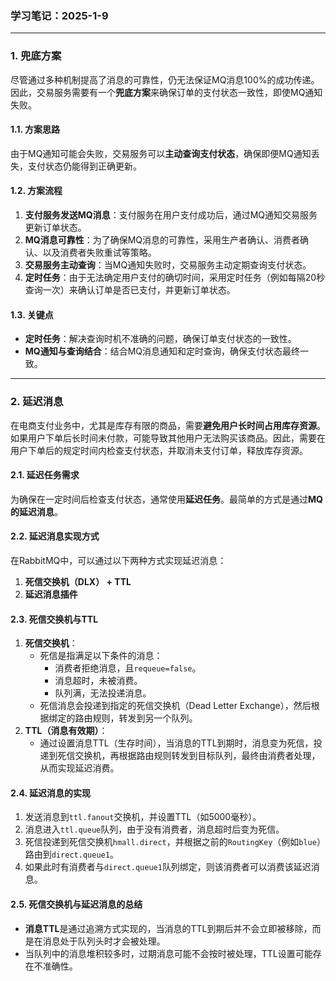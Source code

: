 ### **学习笔记：2025-1-9**

------

### 1. 兜底方案

尽管通过多种机制提高了消息的可靠性，仍无法保证MQ消息100%的成功传递。因此，交易服务需要有一个**兜底方案**来确保订单的支付状态一致性，即使MQ通知失败。

#### 1.1. 方案思路

由于MQ通知可能会失败，交易服务可以**主动查询支付状态**，确保即便MQ通知丢失，支付状态仍能得到正确更新。

#### 1.2. 方案流程

1. **支付服务发送MQ消息**：支付服务在用户支付成功后，通过MQ通知交易服务更新订单状态。
2. **MQ消息可靠性**：为了确保MQ消息的可靠性，采用生产者确认、消费者确认、以及消费者失败重试等策略。
3. **交易服务主动查询**：当MQ通知失败时，交易服务主动定期查询支付状态。
4. **定时任务**：由于无法确定用户支付的确切时间，采用定时任务（例如每隔20秒查询一次）来确认订单是否已支付，并更新订单状态。

#### 1.3. 关键点

- **定时任务**：解决查询时机不准确的问题，确保订单支付状态的一致性。
- **MQ通知与查询结合**：结合MQ消息通知和定时查询，确保支付状态最终一致。

------

### 2. 延迟消息

在电商支付业务中，尤其是库存有限的商品，需要**避免用户长时间占用库存资源**。如果用户下单后长时间未付款，可能导致其他用户无法购买该商品。因此，需要在用户下单后的规定时间内检查支付状态，并取消未支付订单，释放库存资源。

#### 2.1. 延迟任务需求

为确保在一定时间后检查支付状态，通常使用**延迟任务**。最简单的方式是通过**MQ的延迟消息**。

#### 2.2. 延迟消息实现方式

在RabbitMQ中，可以通过以下两种方式实现延迟消息：

1. **死信交换机（DLX） + TTL**
2. **延迟消息插件**

#### 2.3. 死信交换机与TTL

1. **死信交换机**：
   - 死信是指满足以下条件的消息：
     - 消费者拒绝消息，且`requeue=false`。
     - 消息超时，未被消费。
     - 队列满，无法投递消息。
   - 死信消息会投递到指定的死信交换机（Dead Letter Exchange），然后根据绑定的路由规则，转发到另一个队列。
2. **TTL（消息有效期）**：
   - 通过设置消息TTL（生存时间），当消息的TTL到期时，消息变为死信，投递到死信交换机，再根据路由规则转发到目标队列，最终由消费者处理，从而实现延迟消费。

#### 2.4. 延迟消息的实现

1. 发送消息到`ttl.fanout`交换机，并设置TTL（如5000毫秒）。
2. 消息进入`ttl.queue`队列，由于没有消费者，消息超时后变为死信。
3. 死信投递到死信交换机`hmall.direct`，并根据之前的`RoutingKey`（例如`blue`）路由到`direct.queue1`。
4. 如果此时有消费者与`direct.queue1`队列绑定，则该消费者可以消费该延迟消息。

#### 2.5. 死信交换机与延迟消息的总结

- **消息TTL**是通过追溯方式实现的，当消息的TTL到期后并不会立即被移除，而是在消息处于队列头时才会被处理。
- 当队列中的消息堆积较多时，过期消息可能不会按时被处理，TTL设置可能存在不准确性。